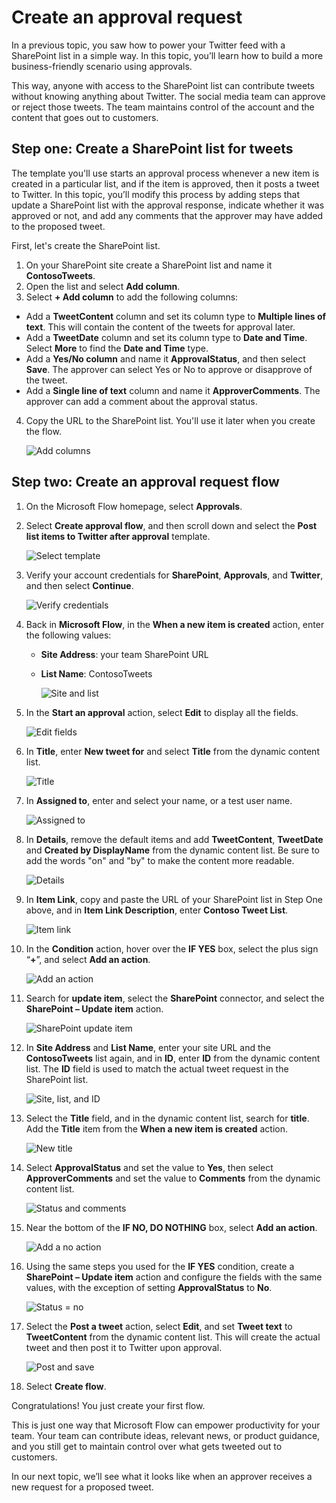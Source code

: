 # Create an approval request
In a previous topic, you saw how to power your Twitter feed with a SharePoint list in a  simple way. In this topic, you’ll learn how to build a more business-friendly scenario using approvals.

This way, anyone with access to the SharePoint list can contribute tweets without knowing anything about Twitter. The social media team can approve or reject those tweets. The team maintains control of the account and the content that goes out to customers. 

## Step one: Create a SharePoint list for tweets
The template you'll use starts an approval process whenever a new item is created in a particular list, and if the item is approved, then it posts a tweet to Twitter. In this topic, you’ll modify this process by adding steps that update a SharePoint list with the approval response, indicate whether it was approved or not, and add any comments that the approver may have added to the proposed tweet. 

First, let's create the SharePoint list.

1. On your SharePoint site create a SharePoint list and name it **ContosoTweets**.
1. Open the list and select **Add column**.
1. Select **+ Add column** to add the following columns:
  
 - Add a **TweetContent** column and set its column type to **Multiple lines of text**. This will contain the content of the tweets for approval later.
 - Add a **TweetDate** column and set its column type to **Date and Time**. Select **More** to find the **Date and Time** type.
  - Add a **Yes/No column** and name it **ApprovalStatus**, and then  select **Save**. The approver can select Yes or No to approve or disapprove of the tweet.
  - Add a **Single line of text** column and name it **ApproverComments**. The approver can add a comment about the approval status.
4. Copy the URL to the SharePoint list. You'll use it later when you create the flow.

      ![Add columns](./media/new-columns.png)

## Step two: Create an approval request flow
1. On the Microsoft Flow homepage, select **Approvals**.
1. Select **Create approval flow**, and then scroll down and select the **Post list items to Twitter after approval** template. 
   
    ![Select template](./media/create-approval.png)
2. Verify your account credentials for **SharePoint**, **Approvals**, and **Twitter**, and then select **Continue**. 
   
    ![Verify credentials](./media/verify-credentials.png)



1. Back in **Microsoft Flow**, in the **When a new item is created** action, enter the following values:
   
   * **Site Address**: your team SharePoint URL
   * **List Name**: ContosoTweets
     
     ![Site and list](./media/site-address.png)
3. In the **Start an approval** action, select **Edit** to display all the fields. 
   
    ![Edit fields](./media/edit-all-fields.png)
4. In **Title**, enter **New tweet for** and select **Title** from the dynamic content list. 
   
    ![Title](./media/tweet-title.png)
5. In **Assigned to**, enter and select your name, or a test user name. 
   
    ![Assigned to](./media/tweet-assigned-to.png)
6. In **Details**, remove the default items and add **TweetContent**, **TweetDate** and **Created by DisplayName** from the dynamic content list. Be sure to add the words "on" and "by" to make the content more readable. 
   
    ![Details](./media/tweet-details.png)
7. In **Item Link**, copy and paste the URL of your SharePoint list in Step One above, and in **Item Link Description**, enter **Contoso Tweet List**. 
   
    ![Item link](./media/tweet-item-link.png)
8. In the **Condition** action, hover over the **IF YES** box, select the plus sign “**+**”, and select **Add an action**. 
   
    ![Add an action](./media/add-an-action.png)
9. Search for **update item**, select the **SharePoint** connector, and select the **SharePoint – Update item** action.
   
    ![SharePoint update item](./media/update-item.png)
10. In **Site Address** and **List Name**, enter your site URL and the **ContosoTweets** list again, and in **ID**, enter **ID** from the dynamic content list. The **ID** field is used to match the actual tweet request in the SharePoint list.
    
     ![Site, list, and ID](./media/address-list-id.png)
11. Select the **Title** field, and in the dynamic content list, search for **title**. Add the **Title** item from the **When a new item is created** action. 
    
     ![New title](./media/add-title.png)
12. Select **ApprovalStatus** and set the value to **Yes**, then select **ApproverComments** and set the value to **Comments** from the dynamic content list. 
    
     ![Status and comments](./media/approver-status.png)
13. Near the bottom of the **IF NO, DO NOTHING** box, select **Add an action**.
    
     ![Add a no action](./media/add-a-no-action.png)
14. Using the same steps you used for the **IF YES** condition, create a **SharePoint – Update item** action and configure the fields with the same values, with the exception of setting **ApprovalStatus** to **No**. 
    
     ![Status = no](./media/status-no.png)
15. Select the **Post a tweet** action, select **Edit**, and set **Tweet text** to **TweetContent** from the dynamic content list. This will create the actual tweet and then post it to Twitter upon approval. 
    
     ![Post and save](./media/post-tweet.png)
1. Select **Create flow**.

Congratulations! You just create your first flow. 

This is just one way that Microsoft Flow can empower productivity for your team. Your team can contribute ideas, relevant news, or product guidance, and you still get to maintain control over what gets tweeted out to customers.

In our next topic, we’ll see what it looks like when an approver receives a new request for a proposed tweet. 

